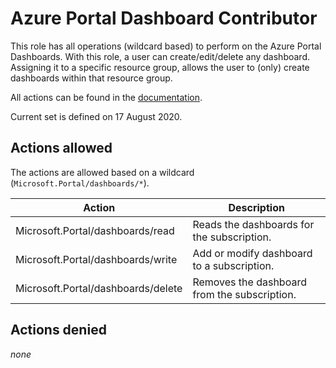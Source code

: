 # Azure Portal Dashboard Contributor

This role has all operations (wildcard based) to perform on the Azure Portal Dashboards. With this role, a user can create/edit/delete any dashboard. Assigning it to a specific resource group, allows the user to (only) create dashboards within that resource group.

All actions can be found in the [documentation](https://docs.microsoft.com/en-us/azure/role-based-access-control/resource-provider-operations#microsoftportal).

Current set is defined on 17 August 2020.

## Actions allowed

The actions are allowed based on a wildcard (`Microsoft.Portal/dashboards/*`).

| Action | Description |
|-|-|
| Microsoft.Portal/dashboards/read | Reads the dashboards for the subscription. |
| Microsoft.Portal/dashboards/write | Add or modify dashboard to a subscription. |
| Microsoft.Portal/dashboards/delete | Removes the dashboard from the subscription. |

## Actions denied

_none_
